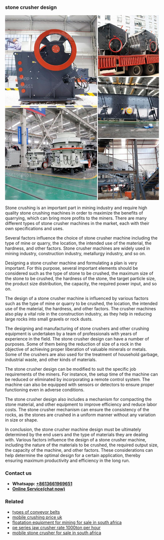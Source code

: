<h3>stone crusher design</h3><img src='1703042519.jpg' alt=''><p>Stone crushing is an important part in mining industry and require high quality stone crushing machines in order to maximize the benefits of quarrying, which can bring more profits to the miners. There are many different types of stone crusher machines in the market, each with their own specifications and uses.</p><p>Several factors influence the choice of stone crusher machine including the type of mine or quarry, the location, the intended use of the material, the hardness, and other factors. Stone crusher machines are widely used in mining industry, construction industry, metallurgy industry, and so on.</p><p>Designing a stone crusher machine and formulating a plan is very important. For this purpose, several important elements should be considered such as the type of stone to be crushed, the maximum size of the stone to be crushed, the hardness of the stone, the target particle size, the product size distribution, the capacity, the required power input, and so on.</p><p>The design of a stone crusher machine is influenced by various factors such as the type of mine or quarry to be crushed, the location, the intended use of the material, the hardness, and other factors. The crusher machines also play a vital role in the construction industry, as they help in reducing large rocks into small gravels or rock dusts.</p><p>The designing and manufacturing of stone crushers and other crushing equipment is undertaken by a team of professionals with years of experience in the field. The stone crusher design can have a number of purposes. Some of them being the reduction of size of a rock in the objective of achieving proper liberation of valuable minerals or metals. Some of the crushers are also used for the treatment of household garbage, industrial waste, and other kinds of materials.</p><p>The stone crusher design can be modified to suit the specific job requirements of the miners. For instance, the setup time of the machine can be reduced or eliminated by incorporating a remote control system. The machine can also be equipped with sensors or detectors to ensure proper functioning even in adverse conditions.</p><p>The stone crusher design also includes a mechanism for compacting the stone material, and other equipment to improve efficiency and reduce labor costs. The stone crusher mechanism can ensure the consistency of the rocks, as the stones are crushed in a uniform manner without any variation in size or shape.</p><p>In conclusion, the stone crusher machine design must be ultimately determined by the end users and the type of materials they are dealing with. Various factors influence the design of a stone crusher machine, including the nature of the materials to be crushed, the required output size, the capacity of the machine, and other factors. These considerations can help determine the optimal design for a certain application, thereby ensuring maximum productivity and efficiency in the long run.</p><h3>Contact us</h3><ul><li><strong>Whatsapp:&nbsp;<a href="https://wa.me/8613661969651">+8613661969651</a></strong></li><li><a href="https://swt.shibang-china.com/?git&amp;zhl&amp;stone crusher design"><strong>Online Service(chat now)</strong></a></li></ul><h3>Related</h3><ul><li><a href='types of conveyor belts.md'>types of conveyor belts</a></li><li><a href='mobile crushing price uk.md'>mobile crushing price uk</a></li><li><a href='floatation equipment for mining for sale in south africa.md'>floatation equipment for mining for sale in south africa</a></li><li><a href='pe series jaw crusher rate 1000ton per hour.md'>pe series jaw crusher rate 1000ton per hour</a></li><li><a href='mobile stone crusher for sale in south africa.md'>mobile stone crusher for sale in south africa</a></li></ul>